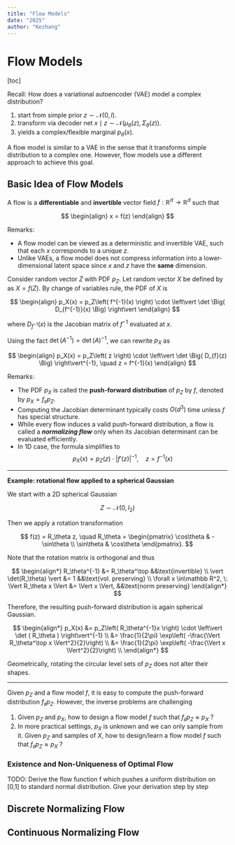 ```yaml
---
title: "Flow Models"
date: "2025"
author: "Kezhang"
---
```


# Flow Models

[toc]

$$
\DeclareMathOperator*{\argmax}{argmax}
\DeclareMathOperator*{\argmin}{argmin}
$$

Recall: How does a variational autoencoder (VAE) model a complex distribution?

1. start from simple prior $z \sim \mathcal N( 0,  I)$.
1. transform via decoder net $x \mid z \sim \mathcal N(\mu_{\theta}(z), \Sigma_{\theta}(z))$.
1. yields a complex/flexible marginal $p_\theta(x)$.

A flow model is similar to a VAE in the sense that it transforms simple distribution to a complex one. However, flow models use a different approach to achieve this goal.

## Basic Idea of Flow Models

A flow is a **differentiable** and **invertible** vector field $f: \mathbb R^d \to \mathbb R^d$ such that

$$
\begin{align}
x = f(z)
\end{align}
$$

Remarks:

* A flow model can be viewed as a deterministic and invertible VAE, such that each $x$ corresponds to a unique $z$.
* Unlike VAEs, a flow model does not compress information into a lower-dimensional latent space since $x$ and $z$ have the **same** dimension.

Consider random vector $Z$ with PDF $p_Z$. Let random vector $X$ be defined by as $X = f(Z)$. By change of variables rule, the PDF of $X$ is

$$
\begin{align}
p_X(x) = p_Z\left( f^{-1}(x) \right) \cdot \left\vert \det \Big( D_{f^{-1}}(x) \Big) \right\vert
\end{align}
$$

where $D_{f^{-1}}(x)$ is the Jacobian matrix of $f^{-1}$ evaluated at $x$.

Using the fact $\det(A^{-1}) = \det(A)^{-1}$, we can rewrite $p_X$ as

$$
\begin{align}
p_X(x) = p_Z\left( z \right) \cdot \left\vert \det \Big( D_{f}(z) \Big) \right\vert^{-1}, \quad
z = f^{-1}(x)
\end{align}
$$

Remarks:

* The PDF $p_X$ is called the **push-forward distribution** of $p_Z$ by $f$, denoted by $p_X = f_\sharp p_Z$.
* Computing the Jacobian determinant typically costs $O(d^3)$ time unless $f$ has special structure.
* While every flow induces a valid push-forward distribution, a flow is called a ***normalizing flow*** only when its Jacobian determinant can be evaluated efficiently.
* In 1D case, the formula simplifies to
    $$
    p_X(x)
    = p_Z\left( z \right) \cdot \left\vert f'(z) \right\vert^{-1}, \quad
    z = f^{-1}(x)
    $$

---

**Example: rotational flow applied to a spherical Gaussian**  

We start with a 2D spherical Gaussian

$$
Z \sim \mathcal{N}(0, I_2)
$$

Then we apply a rotation transformation

$$
f(z) = R_\theta z, \quad
R_\theta =
\begin{pmatrix}
\cos\theta & -\sin\theta \\
\sin\theta & \cos\theta
\end{pmatrix}.
$$

Note that the rotation matrix is orthogonal and thus

$$
\begin{align*}
R_\theta^{-1} &= R_\theta^\top
&&\text{invertible}
\\
\vert \det(R_\theta) \vert &= 1
&&\text{vol. preserving}
\\
\forall x \in\mathbb R^2, \: \Vert R_\theta x \Vert &= \Vert x \Vert,
&&\text{norm preserving}
\end{align*}
$$

Therefore, the resulting push-forward distribution is again spherical Gaussian.

$$
\begin{align*}
p_X(x)
&= p_Z\left( R_\theta^{-1}x \right) \cdot \left\vert \det ( R_\theta ) \right\vert^{-1}
\\
&= \frac{1}{2\pi} \exp\left( -\frac{\Vert R_\theta^\top x \Vert^2}{2}\right)
\\
&= \frac{1}{2\pi} \exp\left( -\frac{\Vert x \Vert^2}{2}\right)
\\
\end{align*}
$$

Geometrically, rotating the circular level sets of $p_Z$ does not alter their shapes.

---

Given $p_Z$ and a flow model $f$, it is easy to compute the push-forward distribution $f_\sharp p_Z$. However, the inverse problems are challenging

1. Given $p_Z$ and $p_X$, how to design a flow model $f$ such that $f_\sharp p_Z \approx p_X$ ? 
1. In more practical settings, $p_X$ is unknown and we can only sample from it. Given $p_Z$ and samples of $X$, how to design/learn a flow model $f$ such that $f_\sharp p_Z \approx p_X$ ? 

### Existence and Non-Uniqueness of Optimal Flow

TODO: Derive the flow function f which pushes a uniform distribution on [0,1] to standard normal distribution. Give your derivation step by step

## Discrete Normalizing Flow

## Continuous Normalizing Flow
